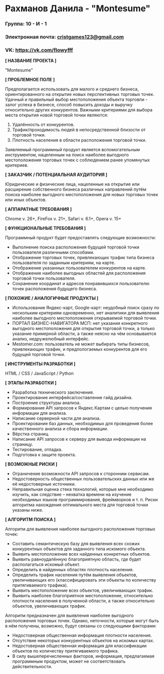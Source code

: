 # Рахманов Данила - "Montesume"

### Группа: 10 - И - 1
### Электронная почта: cristgames123@gmail.com
### VK: https://vk.com/flowyfff

**[ НАЗВАНИЕ ПРОЕКТА ]**

"Montesume"

**[ ПРОБЛЕМНОЕ ПОЛЕ ]**

Предполагается использовать для малого и среднего бизнеса, ориентированного на открытие новых перспективных торговых точек. Удачный и правильный выбор местоположения объекта торговли - залог успеха в бизнесе, способ повысить доходы и выручку относительно других конкурентов. Важными критериями для выбора места открытия новой торговой точки являются:
1) Удалённость от конкурентов.
2) Трафик/проходимость людей в непосредственной близости от торговой точки.
3) Плотность населения в области расположения торговой точки.
  
Заявляемый программный продукт является вспомогательным инструментом, нацеленным на поиск наиболее выгодного местоположения торговых точек с соблюдением ранее упомянутых критериев.

**[ ЗАКАЗЧИК / ПОТЕНЦИАЛЬНАЯ АУДИТОРИЯ ]**

Юридические и физические лица, нацеленные на открытие или расширение собственного бизнеса различных направлений путём поиска наиболее выгодного местоположения для новых торговых точек или иных объектов. 

**[ АППАРАТНЫЕ ТРЕБОВАНИЯ ]**

Chrome v. 26+, FireFox v. 21+, Safari v. 6.1+, Opera v. 15+

**[ ФУНКЦИОНАЛЬНЫЕ ТРЕБОВАНИЯ ]**

Программный продукт будет предоставлять следующие возможности:

* Выполнение поиска расположения будущей торговой точки пользователя различными способами.
* Отображение торговых точек, привлекающих трафик типа бизнеса пользователя по заданным критериям, на карте.
* Отображение указанных пользователем конкурентов на карте.
* Отображение наиболее выгодных областей для расположения торговой точки пользователя.
* Сохранение координат и адресов понравившихся пользователю точек расположения будущего бизнеса.

**[ ПОХОЖИЕ / АНАЛОГИЧНЫЕ ПРОДУКТЫ ]**

* Использование Яндекс-карт, Google-карт: неудобный поиск сразу по нескольким критериям одновременно, нет аналитики для выявления наиболее выгодного местоположения открываемой торговой точки.
* ПОРТАЛ БИЗНЕС-НАВИГАТОРА МСП: нет указания конкретного выгодного местоположения для открытия торговой точки, а только указание примерной области, а также неясно на чём основывается анализ, недружелюбный интерфейс.
* Mestomer.com: пользователь не может выбирать типы бизнесов, привлекающих трафик, и предпологаемых конкурентов для его будущей торговой точки.

**[ ИНСТРУМЕНТЫ РАЗРАБОТКИ ]**

HTML / CSS / JavaScript / Python

**[ ЭТАПЫ РАЗРАБОТКИ ]**

* Разработка технического заключения.
* Проектирование интерфейса/составление гайд дизайна.
* Построение структуры анализа.
* Формирование API запросов к Яндекс.Картам с целью получения информации для анализа.
* Написание серверной части для анализа.
* Проектирование баз данных, необходимых для проведения более качественного анализа и сбора информации.
* Вёрстка страниц.
* Написание API запросов к серверу для вывода информации на страницу.
* Тестирование, отладка.
* Подготовка к защите проекта.

**[ ВОЗМОЖНЫЕ РИСКИ ]**

* Ограничение возможности API запросов к сторонним сервисам.
* Недостоверность общественных пользовательских данных или же её недостоверные источники.
* Неправильная оценка стека технологий, которые мне необходимо изучить, как следствие – нехватка времени на изучение необходимых языков программирования, фреймворков и т. п.
Риски алгоритма нахождения оптимального места для торговой точки указаны ниже.

**[ АЛГОРИТМ ПОИСКА ]**

Алгоритм для выявления наиболее выгодного расположения торговых точек:
* Составить семантическую базу для выявления всех схожих конкурентных объектов для заданного типа искомого объекта.
* Выявить местоположение всех найденных конкретных объектов.
* Выявить равноудалённую благоприятную область, где будет располагаться искомый объект.
* Определить в найденных областях плотность населения.
* Определить трафик населения путём выявления объектов, увеличивающих его (классифицировать эти объекты по количеству притягиваемого трафика).
* Выявить местоположение всех объектов, увеличивающих трафик.
* Выявить наиболее благоприятное местоположение, относительно плотности населения в полученной области, а также относительно объектов, увеличивающих трафик.

Алгоритм предназначен для выявления наиболее выгодного расположения торговых точек. Однако, неточности, которые могут быть в нём получены, возможно, будут связаны со следующими факторами:
* Недостоверная общественная информация плотности населения.
* Отсутствие некоторых конкурентных объектов на искомых картах.
* Недостоверная общественная информация для классификации объектов по количеству притягиваемого трафика.
* В силу вышеперечисленных факторов, информация, предлагаемая программным продуктом, может не соответствовать действительности. 
